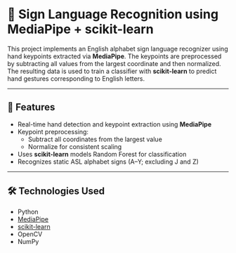 # 🧠 Sign Language Recognition using MediaPipe + scikit-learn

This project implements an English alphabet sign language recognizer using hand keypoints extracted via **MediaPipe**. The keypoints are preprocessed by subtracting all values from the largest coordinate and then normalized. The resulting data is used to train a classifier with **scikit-learn** to predict hand gestures corresponding to English letters.

---

## 📌 Features

- Real-time hand detection and keypoint extraction using **MediaPipe**
- Keypoint preprocessing:
  - Subtract all coordinates from the largest value
  - Normalize for consistent scaling
- Uses **scikit-learn** models Random Forest for classification
- Recognizes static ASL alphabet signs (A–Y; excluding J and Z)

---

## 🛠️ Technologies Used

- Python
- [MediaPipe](https://google.github.io/mediapipe/)
- [scikit-learn](https://scikit-learn.org/)
- OpenCV
- NumPy



